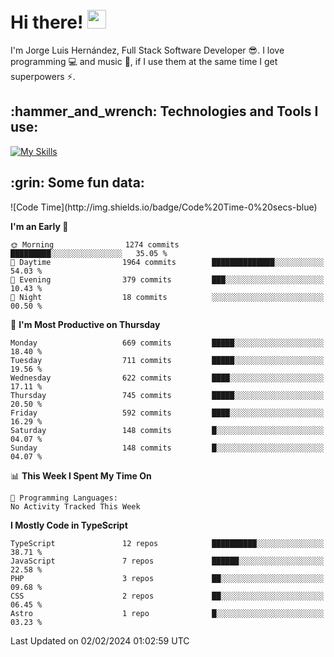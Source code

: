<h1 align="left">
 <abc>
  <br>Hi there! <img src="https://user-images.githubusercontent.com/42378118/110234147-e3259600-7f4e-11eb-95be-0c4047144dea.gif" width="30"><br>
 </abc>
</h1>

I'm Jorge Luis Hernández, Full Stack Software Developer :sunglasses:. I love programming :computer: and music :musical_score:, if I use them at the same time I get superpowers :zap:. 


<h2 align="left">:hammer_and_wrench: Technologies and Tools I use:</h2>

[![My Skills](https://skillicons.dev/icons?i=js,ts,html,css,py,vue,react,next,nest,postgres,mysql)](https://skillicons.dev)

<h2 align="left">:grin: Some fun data:</h2>
<!--START_SECTION:waka-->
![Code Time](http://img.shields.io/badge/Code%20Time-0%20secs-blue)

**I'm an Early 🐤** 

```text
🌞 Morning                1274 commits        █████████░░░░░░░░░░░░░░░░   35.05 % 
🌆 Daytime                1964 commits        ██████████████░░░░░░░░░░░   54.03 % 
🌃 Evening                379 commits         ███░░░░░░░░░░░░░░░░░░░░░░   10.43 % 
🌙 Night                  18 commits          ░░░░░░░░░░░░░░░░░░░░░░░░░   00.50 % 
```
📅 **I'm Most Productive on Thursday** 

```text
Monday                   669 commits         █████░░░░░░░░░░░░░░░░░░░░   18.40 % 
Tuesday                  711 commits         █████░░░░░░░░░░░░░░░░░░░░   19.56 % 
Wednesday                622 commits         ████░░░░░░░░░░░░░░░░░░░░░   17.11 % 
Thursday                 745 commits         █████░░░░░░░░░░░░░░░░░░░░   20.50 % 
Friday                   592 commits         ████░░░░░░░░░░░░░░░░░░░░░   16.29 % 
Saturday                 148 commits         █░░░░░░░░░░░░░░░░░░░░░░░░   04.07 % 
Sunday                   148 commits         █░░░░░░░░░░░░░░░░░░░░░░░░   04.07 % 
```


📊 **This Week I Spent My Time On** 

```text
💬 Programming Languages: 
No Activity Tracked This Week
```

**I Mostly Code in TypeScript** 

```text
TypeScript               12 repos            ██████████░░░░░░░░░░░░░░░   38.71 % 
JavaScript               7 repos             ██████░░░░░░░░░░░░░░░░░░░   22.58 % 
PHP                      3 repos             ██░░░░░░░░░░░░░░░░░░░░░░░   09.68 % 
CSS                      2 repos             ██░░░░░░░░░░░░░░░░░░░░░░░   06.45 % 
Astro                    1 repo              █░░░░░░░░░░░░░░░░░░░░░░░░   03.23 % 
```




 Last Updated on 02/02/2024 01:02:59 UTC
<!--END_SECTION:waka-->
